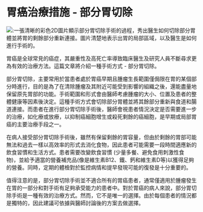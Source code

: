 # 胃癌治療措施 - 部分胃切除
![:一張清晰的彩色2D圖片顯示部分胃切除手術的過程，秀出醫生如何切除部分胃體並將胃的剩餘部分重新連接。圖片清楚地表示出胃的局部區域，以及醫生是如何進行手術的。](https://i.imgur.com/37PPfhS.jpeg)

胃癌是全球常見的癌症，其嚴重性及高死亡率導致臨床醫生及研究人員不斷尋求更為有效的治療方法。這篇文章將介紹一種手術方式 - 部分胃切除。

部分胃切除，主要常用於當患者處於胃癌早期且腫瘤生長範圍僅侷限在胃的某個部分時進行，目的是為了在清除腫瘤及其附近可能受到影響的組織之後，還能盡量地保留原先胃部的功能。手術範圍和形式會由醫師考慮腫瘤的大小、位置及患者的整體健康等因素後決定。這種手術方式會切除部分胃體並將其餘部分重新與食道和腸道連接。而患者在進行部分胃切除手術後，醫師會視患者情況決定是否需要進一步的治療，如化療或放療，以抑制癌細胞增生或殺死剩餘的癌細胞，是早期或局部胃癌的主要治療手段之一。

在病人接受部分胃切除手術後，雖然有保留剩餘的胃容量，但由於剩餘的胃部可能無法和過去一樣以高效率的形式去消化食物，因此患者可能需要一段時間適應新的飲食習慣和生活方式。患者需要改變飲食習慣 (少量多餐、避免食用刺激性食物)，並給予適當的營養補充品(像是維生素B12、鐵、鈣和維生素D等)以獲得足夠的營養。同時，定期的體檢對於監控病情和提早發現可能的復發是十分重要的。

值得注意的是，部分胃切除手術並不適合所有的胃癌患者，通常僅適用於腫瘤發生在胃的一部分和對手術有足夠承受能力的患者中。對於胃癌的病人來說，部分胃切除手術是一種有效的治療方式。然而，它不是唯一的選擇。由於每個患者的情況都是獨特的，因此建議可依據與醫師討論後的方案去做選擇。
